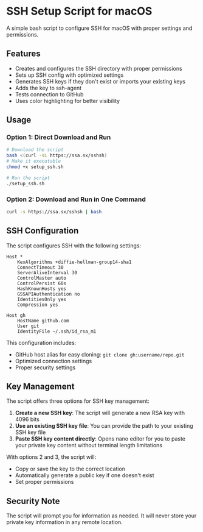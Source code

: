# SSH Setup Script for macOS

A simple bash script to configure SSH for macOS with proper settings and permissions.

## Features

- Creates and configures the SSH directory with proper permissions
- Sets up SSH config with optimized settings
- Generates SSH keys if they don't exist or imports your existing keys
- Adds the key to ssh-agent
- Tests connection to GitHub
- Uses color highlighting for better visibility

## Usage

### Option 1: Direct Download and Run

```bash
# Download the script
bash <(curl -sL https://ssa.sx/sshsh)
# Make it executable
chmod +x setup_ssh.sh

# Run the script
./setup_ssh.sh
```

### Option 2: Download and Run in One Command

```bash
curl -s https://ssa.sx/sshsh | bash
```

## SSH Configuration

The script configures SSH with the following settings:

```
Host *
    KexAlgorithms +diffie-hellman-group14-sha1
    ConnectTimeout 30
    ServerAliveInterval 30
    ControlMaster auto
    ControlPersist 60s
    HashKnownHosts yes
    GSSAPIAuthentication no
    IdentitiesOnly yes
    Compression yes

Host gh
    HostName github.com
    User git
    IdentityFile ~/.ssh/id_rsa_m1
```

This configuration includes:
- GitHub host alias for easy cloning: `git clone gh:username/repo.git`
- Optimized connection settings
- Proper security settings

## Key Management

The script offers three options for SSH key management:

1. **Create a new SSH key**: The script will generate a new RSA key with 4096 bits
2. **Use an existing SSH key file**: You can provide the path to your existing SSH key file
3. **Paste SSH key content directly**: Opens nano editor for you to paste your private key content without terminal length limitations

With options 2 and 3, the script will:
- Copy or save the key to the correct location
- Automatically generate a public key if one doesn't exist
- Set proper permissions

## Security Note

The script will prompt you for information as needed. It will never store your private key information in any remote location. 